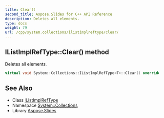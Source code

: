 ```yaml
---
title: Clear()
second_title: Aspose.Slides for C++ API Reference
description: Deletes all elements.
type: docs
weight: 79
url: /cpp/system.collections/ilistimplreftype/clear/
---
```

## IListImplRefType::Clear() method


Deletes all elements.

```cpp
virtual void System::Collections::IListImplRefType<T>::Clear() override
```

## See Also

* Class [IListImplRefType](./)
* Namespace [System::Collections](../)
* Library [Aspose.Slides](../../)